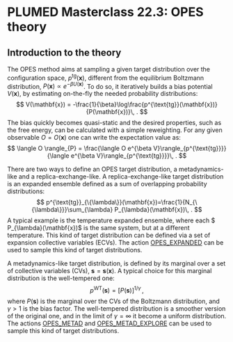 # PLUMED Masterclass 22.3: OPES theory

## Introduction to the theory

The OPES method aims at sampling a given target distribution over the configuration space, $p^{\text{tg}}(\mathbf{x})$,
different from the equilibrium Boltzmann distribution, $P(\mathbf{x})\propto e^{-\beta U(\mathbf{x})}$.
To do so, it iteratively builds a bias potential $V(\mathbf{x})$, by estimating on-the-fly the needed probability distributions:
$$
  V(\mathbf{x}) = -\frac{1}{\beta}\log\frac{p^{\text{tg}}(\mathbf{x})}{P(\mathbf{x})}\, .
$$
The bias quickly becomes quasi-static and the desired properties, such as the free energy, can be calculated with a simple reweighting.
For any given observable $O=O(\mathbf{x})$ one can write the expectation value as:
$$
  \langle O \rangle_{P} = \frac{\langle O e^{\beta V}\rangle_{p^{\text{tg}}}}{\langle e^{\beta V}\rangle_{p^{\text{tg}}}}\, .
$$

There are two ways to define an OPES target distribution, a metadynamics-like and a replica-exchange-like.
A replica-exchange-like target distribution is an expanded ensemble defined as a sum of overlapping probability distributions:
$$
  p^{\text{tg}}_{\{\lambda\}}(\mathbf{x})=\frac{1}{N_{\{\lambda\}}}\sum_{\lambda} P_{\lambda}(\mathbf{x})\, .
$$
A typical example is the temperature expanded ensemble, where each $ P_{\lambda}(\mathbf{x})$ is the same system, but at a different temperature.
This kind of target distribution can be defined via a set of expansion collective variables (ECVs).
The action [OPES_EXPANDED](https://www.plumed.org/doc-master/user-doc/html/_o_p_e_s__e_x_p_a_n_d_e_d.html) can be used to sample this kind of target distributions.

A metadynamics-like target distribution, is defined by its marginal over a set of collective variables (CVs), $\mathbf{s}=\mathbf{s}(\mathbf{x})$.
A typical choice for this marginal distribution is the well-tempered one:
$$
  p^{\text{WT}}(\mathbf{s})=\left[P(\mathbf{s})\right]^{1/\gamma}\, ,
$$
where $P(\mathbf{s})$ is the marginal over the CVs of the Boltzmann distribution, and $\gamma>1$ is the bias factor.
The well-tempered distribution is a smoother version of the original one, and in the limit of $\gamma=\infty$ it become a uniform distribution.
The actions [OPES_METAD](https://www.plumed.org/doc-master/user-doc/html/_o_p_e_s__m_e_t_a_d.html) and [OPES_METAD_EXPLORE](https://www.plumed.org/doc-master/user-doc/html/_o_p_e_s__m_e_t_a_d__e_x_p_l_o_r_e.html) 
can be used to sample this kind of target distributions.
